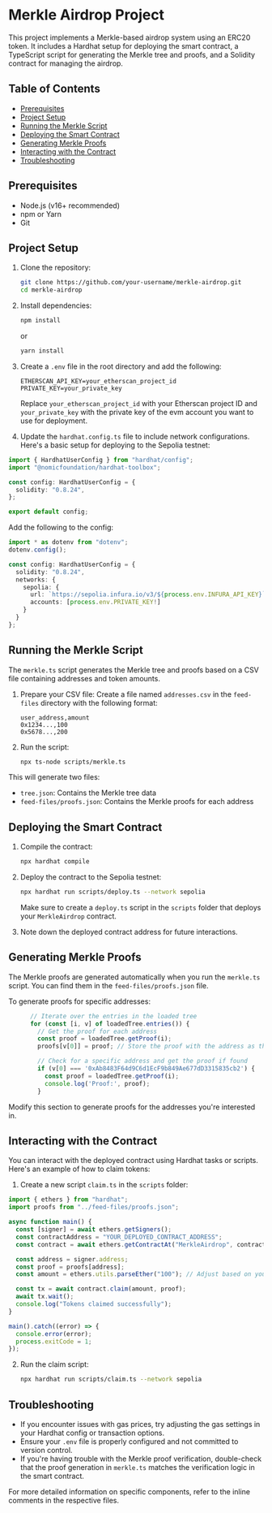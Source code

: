 # Merkle Airdrop Project

This project implements a Merkle-based airdrop system using an ERC20 token. It includes a Hardhat setup for deploying the smart contract, a TypeScript script for generating the Merkle tree and proofs, and a Solidity contract for managing the airdrop.

## Table of Contents

- [Prerequisites](#prerequisites)
- [Project Setup](#project-setup)
- [Running the Merkle Script](#running-the-merkle-script)
- [Deploying the Smart Contract](#deploying-the-smart-contract)
- [Generating Merkle Proofs](#generating-merkle-proofs)
- [Interacting with the Contract](#interacting-with-the-contract)
- [Troubleshooting](#troubleshooting)

## Prerequisites

- Node.js (v16+ recommended)
- npm or Yarn
- Git

## Project Setup

1. Clone the repository:
   ```bash
   git clone https://github.com/your-username/merkle-airdrop.git
   cd merkle-airdrop
   ```

2. Install dependencies:
   ```bash
   npm install
   ```
   or
   ```bash
   yarn install
   ```

3. Create a `.env` file in the root directory and add the following:
   ```
   ETHERSCAN_API_KEY=your_etherscan_project_id
   PRIVATE_KEY=your_private_key
   ```
   Replace `your_etherscan_project_id` with your Etherscan project ID and `your_private_key` with the private key of the evm account you want to use for deployment.

4. Update the `hardhat.config.ts` file to include network configurations. Here's a basic setup for deploying to the Sepolia testnet:


```1:8:hardhat.config.ts
import { HardhatUserConfig } from "hardhat/config";
import "@nomicfoundation/hardhat-toolbox";

const config: HardhatUserConfig = {
  solidity: "0.8.24",
};

export default config;
```


Add the following to the config:

```typescript
import * as dotenv from "dotenv";
dotenv.config();

const config: HardhatUserConfig = {
  solidity: "0.8.24",
  networks: {
    sepolia: {
      url: `https://sepolia.infura.io/v3/${process.env.INFURA_API_KEY}`,
      accounts: [process.env.PRIVATE_KEY!]
    }
  }
};
```

## Running the Merkle Script

The `merkle.ts` script generates the Merkle tree and proofs based on a CSV file containing addresses and token amounts.

1. Prepare your CSV file:
   Create a file named `addresses.csv` in the `feed-files` directory with the following format:
   ```
   user_address,amount
   0x1234...,100
   0x5678...,200
   ```

2. Run the script:
   ```bash
   npx ts-node scripts/merkle.ts
   ```

This will generate two files:
- `tree.json`: Contains the Merkle tree data
- `feed-files/proofs.json`: Contains the Merkle proofs for each address

## Deploying the Smart Contract

1. Compile the contract:
   ```bash
   npx hardhat compile
   ```

2. Deploy the contract to the Sepolia testnet:
   ```bash
   npx hardhat run scripts/deploy.ts --network sepolia
   ```

   Make sure to create a `deploy.ts` script in the `scripts` folder that deploys your `MerkleAirdrop` contract.

3. Note down the deployed contract address for future interactions.

## Generating Merkle Proofs

The Merkle proofs are generated automatically when you run the `merkle.ts` script. You can find them in the `feed-files/proofs.json` file.

To generate proofs for specific addresses:


```34:44:scripts/merkle.ts
      // Iterate over the entries in the loaded tree
      for (const [i, v] of loadedTree.entries()) {
        // Get the proof for each address
        const proof = loadedTree.getProof(i);
        proofs[v[0]] = proof; // Store the proof with the address as the key

        // Check for a specific address and get the proof if found
        if (v[0] === '0xAb8483F64d9C6d1EcF9b849Ae677dD3315835cb2') {
          const proof = loadedTree.getProof(i);
          console.log('Proof:', proof);
        }
```


Modify this section to generate proofs for the addresses you're interested in.

## Interacting with the Contract

You can interact with the deployed contract using Hardhat tasks or scripts. Here's an example of how to claim tokens:

1. Create a new script `claim.ts` in the `scripts` folder:

```typescript
import { ethers } from "hardhat";
import proofs from "../feed-files/proofs.json";

async function main() {
  const [signer] = await ethers.getSigners();
  const contractAddress = "YOUR_DEPLOYED_CONTRACT_ADDRESS";
  const contract = await ethers.getContractAt("MerkleAirdrop", contractAddress, signer);

  const address = signer.address;
  const proof = proofs[address];
  const amount = ethers.utils.parseEther("100"); // Adjust based on your airdrop amount

  const tx = await contract.claim(amount, proof);
  await tx.wait();
  console.log("Tokens claimed successfully");
}

main().catch((error) => {
  console.error(error);
  process.exitCode = 1;
});
```

2. Run the claim script:
   ```bash
   npx hardhat run scripts/claim.ts --network sepolia
   ```

## Troubleshooting

- If you encounter issues with gas prices, try adjusting the gas settings in your Hardhat config or transaction options.
- Ensure your `.env` file is properly configured and not committed to version control.
- If you're having trouble with the Merkle proof verification, double-check that the proof generation in `merkle.ts` matches the verification logic in the smart contract.

For more detailed information on specific components, refer to the inline comments in the respective files.